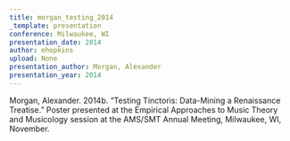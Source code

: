 ```yaml
---
title: morgan_testing_2014
_template: presentation
conference: Milwaukee, WI
presentation_date: 2014
author: ehopkins
upload: None
presentation_author: Morgan, Alexander
presentation_year: 2014
---
```

Morgan, Alexander. 2014b. “Testing Tinctoris: Data-Mining a Renaissance Treatise.” Poster presented at the Empirical Approaches to Music Theory and Musicology session at the AMS/SMT Annual Meeting, Milwaukee, WI, November.